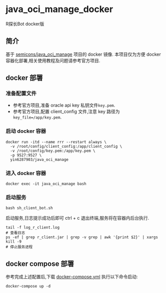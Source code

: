 # java_oci_manage_docker
 R探长Bot docker版



## 简介

基于 [semicons/java_oci_manage](https://github.com/semicons/java_oci_manage) 项目的 docker 镜像.
本项目仅为方便 docker 容器化部署,相关使用教程及问题请参考官方项目.

## docker 部署



### 准备配置文件



- 参考官方项目,准备 oracle api key 私钥文件`key.pem`.
- 参考官方项目,配置 client_config 文件,注意 key 路径为`key_file=/app/key.pem`.

### 启动 docker 容器



```
docker run -itd --name rrr --restart always \
  -v /root/config/client_config:/app/client_config \
  -v /root/config/key.pem:/app/key.pem \
  -p 9527:9527 \
  yin6287903/java_oci_manage
```



### 进入 docker 容器



```
docker exec -it java_oci_manage bash
```



### 启动服务



```
bash sh_client_bot.sh
```



启动服务,日志提示成功后即可 ctrl + c 退出终端,服务将在容器内后台执行.

```
tail -f log_r_client.log 
# 查看日志
ps -ef | grep r_client.jar | grep -v grep | awk '{print $2}' | xargs kill -9
# 停止服务进程
```



## docker compose 部署



参考完成上述配置后,下载 [docker-compose.yml](https://raw.githubusercontent.com/stilleshan/dockerfiles/main/java_oci_manage/docker-compose.yml) 执行以下命令启动:

```
docker-compose up -d
```
